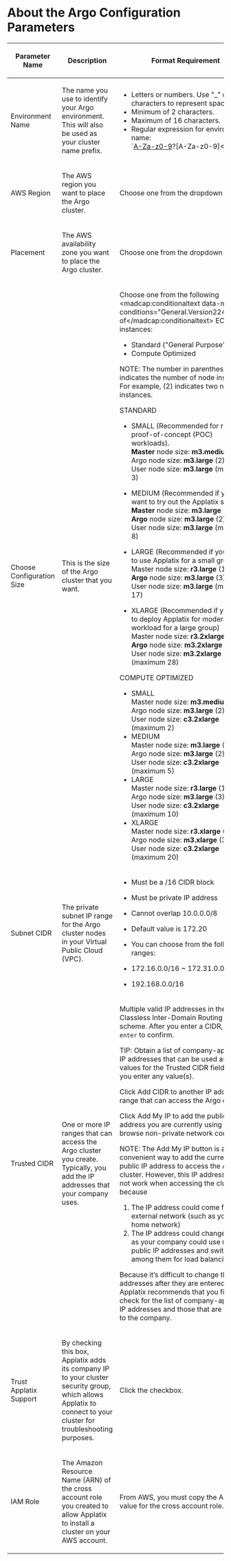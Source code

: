 # About the <span class="GeneralApplatix Platform Name">Argo</span> Configuration Parameters

<table style="margin-left: 0;margin-right: auto;" xmlns=""><colgroup><col> <col> <col> <col></colgroup>

<thead>

<tr>

<th>

Parameter Name

</th>

<th>

Description

</th>

<th>

Format Requirement

</th>

<th>

Example

</th>

</tr>

</thead>

<tbody>

<tr>

<td>

Environment Name

</td>

<td>

The name you use to identify your <span class="GeneralApplatix Platform Name">Argo</span> environment. This will also be used as your cluster name prefix.

</td>

<td>

*   Letters or numbers. Use "_" or "-" characters to represent spaces.
*   Minimum of 2 characters.
*   Maximum of 16 characters.
*   Regular expression for environment name:  
    `[A-Za-z0-9]([-A-Za-z0-9_]*)?[A-Za-z0-9]<td

</td>

<td>

ax_dev_cluster-1

</td>

</tr>

<tr>

<td>

AWS Region

</td>

<td>

The AWS region you want to place the <span class="GeneralApplatix Platform Name">Argo</span> cluster.

</td>

<td>

Choose one from the dropdown list.

</td>

<td></td>

</tr>

<tr>

<td>

Placement

</td>

<td>

The AWS availability zone you want to place the <span class="GeneralApplatix Platform Name">Argo</span> cluster.

</td>

<td>

Choose one from the dropdown list.

</td>

<td></td>

</tr>

<tr>

<td>

Choose Configuration Size

</td>

<td>

This is the size of the <span class="GeneralApplatix Platform Name">Argo</span> cluster that you want.

</td>

<td>

Choose one from the following <madcap:conditionaltext data-mc-conditions="General.Version224">types of</madcap:conditionaltext> EC2 instances:

*   <span class="UI_element">Standard</span> ("General Purpose")
*   <span class="UI_element">Compute Optimized</span>

NOTE: The number in parentheses indicates the number of node instances. For example, (2) indicates two node instances.

STANDARD

*   <span class="UI_element">SMALL</span> (Recommended for running proof-of-concept (POC) workloads).  
    **Master** node size: **m3.medium** (1)  
    <span class="UI_element"><span class="GeneralApplatix System">Argo</span></span> node size: **m3.large** (2)  
    <span class="UI_element">User</span> node size: **m3.large** (maximum 3)  

*   <span class="UI_element">MEDIUM</span> (Recommended if you only want to try out the Applatix solution).  
    **Master** node size: **m3.large** (1)  
    <span style="font-weight: bold;" class="GeneralApplatix System">Argo</span> node size: **m3.large** (2)  
    <span class="UI_element">User</span> node size: **m3.large** (maximum 8)  

*   <span class="UI_element">LARGE</span> (Recommended if you want to use Applatix for a small group)  
    <span class="UI_element">Master</span> node size: **r3.large** (1)  
    <span style="font-weight: bold;" class="GeneralApplatix System">Argo</span> node size: **m3.large** (3)  
    <span class="UI_element">User</span> node size: **m3.large** (maximum 17)
*   <span class="UI_element">XLARGE</span> (Recommended if you want to deploy Applatix for moderate workload for a large group)  
    <span class="UI_element">Master</span> node size: **r3.2xlarge** (1)  
    <span style="font-weight: bold;" class="GeneralApplatix System">Argo</span> node size: **m3.2xlarge** (2)  
    <span class="UI_element">User</span> node size: **m3.2xlarge** (maximum 28)

COMPUTE OPTIMIZED

*   <span class="UI_element">SMALL</span>  
    <span class="UI_element">Master</span> node size: **m3.medium** (1)  
    <span class="UI_element"><span class="GeneralApplatix System">Argo</span></span> node size: **m3.large** (2)  
    <span class="UI_element">User</span> node size: **c3.2xlarge** (maximum 2)
*   <span class="UI_element">MEDIUM</span>  
    <span class="UI_element">Master</span> node size: **m3.large** (1)  
    <span class="UI_element"><span class="GeneralApplatix System">Argo</span></span> node size: **m3.large** (2)  
    <span class="UI_element">User</span> node size: **c3.2xlarge** (maximum 5)
*   <span class="UI_element">LARGE</span>  
    <span class="UI_element">Master</span> node size: **r3.large** (1)  
    <span class="UI_element"><span class="GeneralApplatix System">Argo</span></span> node size: **m3.large** (3)  
    <span class="UI_element">User</span> node size: **c3.2xlarge** (maximum 10)
*   <span class="UI_element">XLARGE</span>  
    <span class="UI_element">Master</span> node size: **r3.xlarge** (1)  
    <span class="UI_element"><span class="GeneralApplatix System">Argo</span></span> node size: **m3.xlarge** (3)  
    <span class="UI_element">User</span> node size: **c3.2xlarge** (maximum 20)

</td>

<td></td>

</tr>

<tr>

<td>

Subnet CIDR

</td>

<td>

The private subnet IP range for the <span class="GeneralApplatix Platform Name">Argo</span> cluster nodes in your Virtual Public Cloud (VPC).

</td>

<td>

*   Must be a /16 CIDR block

*   Must be private IP address
*   Cannot overlap 10.0.0.0/8
*   Default value is 172.20
*   You can choose from the following ranges:

*   172.16.0.0/16 ~ 172.31.0.0/16
*   192.168.0.0/16

</td>

<td>

172.25.0.0/16

</td>

</tr>

<tr>

<td>

Trusted CIDR

</td>

<td>

One or more IP ranges that can access the <span class="GeneralApplatix Platform Name">Argo</span> cluster you create. Typically, you add the IP addresses that your company uses.

</td>

<td>

Multiple valid IP addresses in the Classless Inter-Domain Routing (CIDR) scheme. After you enter a CIDR, press `enter` to confirm.

TIP: Obtain a list of company-approved IP addresses that can be used as valid values for the Trusted CIDR field before you enter any value(s).

Click <span class="UI_element">Add CIDR</span> to another IP address range that can access the <span class="GeneralApplatix Platform Name">Argo</span> cluster.

Click <span class="UI_element">Add My IP</span> to add the public IP address you are currently using to browse non-private network content.

NOTE: The Add My IP button is a convenient way to add the current public IP address to access the Applatix cluster. However, this IP address might not work when accessing the cluster because

1.  The IP address could come from an external network (such as your home network)
2.  The IP address could change (such as your company could use multiple public IP addresses and switch among them for load balancing). 

Because it’s difficult to change the IP addresses after they are entered, Applatix recommends that you first check for the list of company-approved IP addresses and those that are external to the company.

</td>

<td>

1.1.1.1/32

2.2.2.2/32

3.3.3.0/24

</td>

</tr>

<tr>

<td>

Trust Applatix Support

</td>

<td>

By checking this box, Applatix adds its company IP to your cluster security group, which allows Applatix to connect to your cluster for troubleshooting purposes.

</td>

<td>

Click the checkbox.

</td>

<td></td>

</tr>

<tr>

<td>

IAM Role

</td>

<td>

The Amazon Resource Name (ARN) of the cross account role you created to allow Applatix to install a cluster on your AWS account.

</td>

<td>

From AWS, you must copy the ARN value for the cross account role.

</td>

<td>

arn:aws:iam::  
123456789012:role/  
AllowPortalInstall

</td>

</tr>

</tbody>

</table>